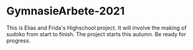 # GymnasieArbete-2021

This is Elias and Frida's Highschool project. It will involve the making of sudoko from start to finish.
The project starts this autumn. Be ready for progress.

